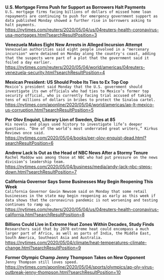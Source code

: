 **U.S. Mortgage Firms Push for Support as Borrowers Halt Payments**\
`U.S. mortgage firms facing billions of dollars of missed home loan repayments are continuing to push for emergency government support as data published Monday showed a further rise in borrowers asking to halt payments.`\
https://nytimes.com/reuters/2020/05/04/us/04reuters-health-coronavirus-usa-mortgages.html?searchResultPosition=3

**Venezuela Makes Eight New Arrests in Alleged Incursion Attempt**\
`Venezuelan authorities said eight people involved in a "mercenary incursion" were detained on Monday along the country's coast, adding that the suspects were part of a plot that the government said it foiled a day earlier. `\
https://nytimes.com/reuters/2020/05/04/world/americas/04reuters-venezuela-security.html?searchResultPosition=4

**Mexican President: US Should Probe Its Ties to Ex Top Cop**\
`Mexico’s president said Monday that the U.S. government should investigate its own officials who had ties to Mexico’s former top security official, who is currently facing trial accused of taking tens of millions of dollars in bribes to protect the Sinaloa cartel. `\
https://nytimes.com/aponline/2020/05/04/world/americas/ap-lt-mexico-us-corruption.html?searchResultPosition=5

**Per Olov Enquist, Literary Lion of Sweden, Dies at 85**\
`His novels and plays used history to investigate life’s deeper questions. “One of the world’s most underrated great writers,” Kirkus Reviews once said.`\
https://nytimes.com/2020/05/04/books/per-olov-enquist-dead.html?searchResultPosition=6

**Andrew Lack Is Out as the Head of NBC News After a Stormy Tenure**\
`Rachel Maddow was among those at NBC who had put pressure on the news division’s leadership team.`\
https://nytimes.com/2020/05/04/business/media/andy-lack-nbc-steps-down.html?searchResultPosition=7

**California Governor Says Some Businesses May Begin Reopening This Week**\
`California Governor Gavin Newsom said on Monday that some retail businesses in the state may begin reopening as early as this week if data shows that the coronavirus pandemic is not worsening and testing continues to ramp up.`\
https://nytimes.com/reuters/2020/05/04/us/04reuters-health-coronavirus-california.html?searchResultPosition=8

**Billions Could Live in Extreme Heat Zones Within Decades, Study Finds**\
`Researchers said that by 2070 extreme heat could encompass a much larger part of Africa, as well as parts of India, the Middle East, South America, Southeast Asia and Australia.`\
https://nytimes.com/2020/05/04/climate/heat-temperatures-climate-change.html?searchResultPosition=9

**Former Olympic Champ Jenny Thompson Takes on New Opponent**\
`Jenny Thompson still loves speed.`\
https://nytimes.com/aponline/2020/05/04/sports/olympics/ap-oly-virus-outbreak-jenny-thompson.html?searchResultPosition=10

